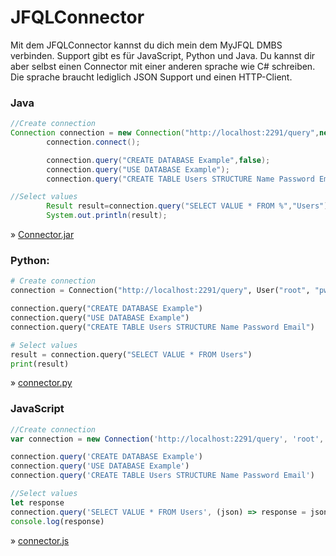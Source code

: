 # JFQLConnector

Mit dem JFQLConnector kannst du dich mein dem MyJFQL DMBS verbinden. Support gibt es für JavaScript, Python und Java. Du
kannst dir aber selbst einen Connector mit einer anderen sprache wie C# schreiben. Die sprache braucht lediglich JSON
Support und einen HTTP-Client.

### Java

```java
//Create connection
Connection connection = new Connection("http://localhost:2291/query",new User("root","pw"));
        connection.connect();

        connection.query("CREATE DATABASE Example",false);
        connection.query("USE DATABASE Example");
        connection.query("CREATE TABLE Users STRUCTURE Name Password Email",false);

//Select values
        Result result=connection.query("SELECT VALUE * FROM %","Users");
        System.out.println(result);
```

» [Connector.jar](http://jokergames.ddnss.de/lib/download/JFQLConnector.jar)

### Python:

```python
# Create connection
connection = Connection("http://localhost:2291/query", User("root", "pw"))

connection.query("CREATE DATABASE Example")
connection.query("USE DATABASE Example")
connection.query("CREATE TABLE Users STRUCTURE Name Password Email")

# Select values
result = connection.query("SELECT VALUE * FROM Users")
print(result)
```

» [connector.py](http://jokergames.ddnss.de/lib/download/connector.py)

### JavaScript

```javascript
//Create connection
var connection = new Connection('http://localhost:2291/query', 'root', 'pw')

connection.query('CREATE DATABASE Example')
connection.query('USE DATABASE Example')
connection.query('CREATE TABLE Users STRUCTURE Name Password Email')

//Select values
let response
connection.query('SELECT VALUE * FROM Users', (json) => response = json)
console.log(response)
```

» [connector.js](http://jokergames.ddnss.de/lib/download/connector.js)


